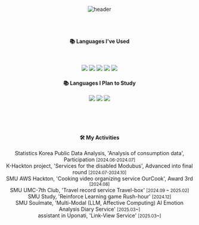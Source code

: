 <div align="center"> 
  
![header](https://capsule-render.vercel.app/api?type=waving&height=150&section=header&text=danial01&fontColor=AAD1E7&fontSize=70&animation=fadeIn&fontAlignY=55)
  
 <br/>
 <br/>
  
####  📚 Languages ​​I've Used
  
<br/>

<p>
<img src="https://img.shields.io/badge/AWS-232F3E?style=for-the-badge&logo=amazonaws&logoColor=white">
<img src="https://img.shields.io/badge/docker-%230db7ed.svg?style=for-the-badge&logo=docker&logoColor=white"> 
<img src="https://img.shields.io/badge/Python-3776AB?style=for-the-badge&logo=Python&logoColor=white">  
<img src="https://img.shields.io/badge/NestJS-e0234e?style=for-the-badge&logo=nestjs&logoColor=white">
<img src="https://img.shields.io/badge/MySQL-00000F?style=for-the-badge&logo=mysql&logoColor=white">
</p>

####  📚 Languages I Plan to Study
<p>
<img src="https://img.shields.io/badge/PostgreSQL-316192?style=for-the-badge&logo=postgresql&logoColor=white">
<img src="https://img.shields.io/badge/Spring-6DB33F?style=for-the-badge&logo=spring&logoColor=white">
<img src="https://img.shields.io/badge/Oracle-F80000?style=for-the-badge&logo=oracle&logoColor=white">
</p>
<br/>
<br/>
<br/>
 
<h4>🛠 My Activities</h4>
<div style="text-align: center;">
    <ul style="list-style-type: none; padding: 0;">
        Statistics Korea Public Data Analysis, 'Analysis of consumption data', Participation <small>[2024.06-2024.07]</small><br/>
        K-Hackton project, 'Services for the disabled Modubus', Advanced into final round <small>[2024.07-2024.10]</small><br/>
        SMU AWS Hackton, 'Cooking video organizing service OurCook', Award 3rd <small>[2024.08]</small><br/>
        SMU UMC-7th Club, 'Travel record service Travel-box' <small>[2024.09 ~ 2025.02]</small><br/>
        SMU Study, 'Reinforce Learning game Rush-hour' <small>[2024.12]</small><br/>
        SMU Soulmate, 'Multi-Modal (LLM, Affective Computing) AI Emotion Analysis Diary Service' <small>[2025.03~]</small><br/>
        assistant in Uponati, 'Link-View Service' <small> [2025.03~] </small><br/>
    </ul>
</div>

<br/>

